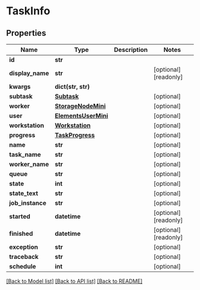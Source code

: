# TaskInfo

## Properties

Name | Type | Description | Notes
------------ | ------------- | ------------- | -------------
**id** | **str** |  | 
**display_name** | **str** |  | [optional] [readonly] 
**kwargs** | **dict(str, str)** |  | 
**subtask** | [**Subtask**](Subtask.md) |  | [optional] 
**worker** | [**StorageNodeMini**](StorageNodeMini.md) |  | [optional] 
**user** | [**ElementsUserMini**](ElementsUserMini.md) |  | [optional] 
**workstation** | [**Workstation**](Workstation.md) |  | [optional] 
**progress** | [**TaskProgress**](TaskProgress.md) |  | [optional] 
**name** | **str** |  | [optional] 
**task_name** | **str** |  | [optional] 
**worker_name** | **str** |  | [optional] 
**queue** | **str** |  | [optional] 
**state** | **int** |  | [optional] 
**state_text** | **str** |  | [optional] 
**job_instance** | **str** |  | [optional] 
**started** | **datetime** |  | [optional] [readonly] 
**finished** | **datetime** |  | [optional] [readonly] 
**exception** | **str** |  | [optional] 
**traceback** | **str** |  | [optional] 
**schedule** | **int** |  | [optional] 

[[Back to Model list]](../#documentation-for-models) [[Back to API list]](../#documentation-for-api-endpoints) [[Back to README]](../)


